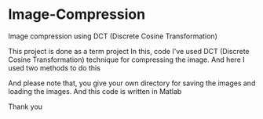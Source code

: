 # Image-Compression
Image compression using DCT (Discrete Cosine Transformation)

This project is done as a term project
In this, code I've used DCT (Discrete Cosine Transformation) technique for compressing the image.
And here I used two methods to do this

And please note that, you give your own directory for saving the images and loading the images. And this code is written in Matlab

Thank you
